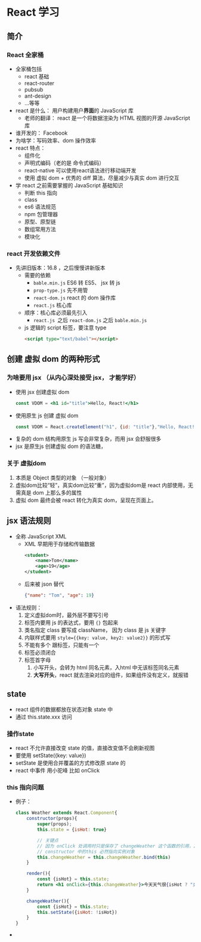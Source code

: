 # React 学习

<!-- 
尚硅谷课程
https://www.bilibili.com/video/BV1wy4y1D7JT
-->

## 简介

### React 全家桶
- 全家桶包括
    - react 基础
    - react-router
    - pubsub
    - ant-design
    - ...等等
- react 是什么： 用户构建用户**界面**的 JavaScript 库
    - 老师的翻译： react 是一个将数据渲染为 HTML 视图的开源 JavaScript 库
- 谁开发的： Facebook
- 为啥学：写码效率、dom 操作效率
- react 特点：
    - 组件化
    - 声明式编码（老的是 命令式编码）
    - react-native 可以使用react语法进行移动端开发
    - 使用 虚拟 dom + 优秀的 diff 算法，尽量减少与真实 dom 进行交互
- 学 react 之前需要掌握的 JavaScript 基础知识
    - 判断 this 指向
    - class
    - es6 语法规范
    - npm 包管理器
    - 原型、原型链
    - 数组常用方法
    - 模块化

### react 开发依赖文件
- 先讲旧版本：16.8 ，之后慢慢讲新版本
    - 需要的依赖
        - `bable.min.js` ES6 转 ES5、 jsx 转 js
        - `prop-type.js` 先不用管
        - `react-dom.js` react 的 dom 操作库
        - `react.js` 核心库
    - 顺序：核心库必须最先引入
        - `react.js `之后 `react-dom.js` 之后 `bable.min.js`
    - js 逻辑的 script 标签，要注意 type
         ```html
        <script type="text/babel"></script>
        ```
## 创建 虚拟 dom 的两种形式

### 为啥要用 jsx （从内心深处接受 jsx， 才能学好）
- 使用 jsx 创建虚拟 dom
    ```jsx
    const VDOM = <h1 id="title">Hello, React!</h1>
    ``` 
- 使用原生 js 创建 虚拟 dom
    ```js
    const VDOM = React.createElement("h1", {id: "title"},"Hello, React!");
    ```
- 复杂的 dom 结构用原生 js 写会非常复杂，而用 jsx 会舒服很多
- jsx 是原生js 创建虚拟 dom 的语法糖，

### 关于 虚拟dom
1. 本质是 Object 类型的对象 （一般对象）
2. 虚拟dom比较“轻”，真实dom比较“重”，因为虚拟dom是 react 内部使用，无需真是 dom 上那么多的属性
3. 虚拟 dom 最终会被 react 转化为真实 dom，呈现在页面上。


## jsx 语法规则
- 全称 JavaScript XML
    - XML 早期用于存储和传输数据
        ```xml
        <student>
            <name>Tom</name>
            <age>19</age>
        </student>
        ```
    - 后来被 json 替代
        ```json
        {"name": "Tom", "age": 19}
        ```
- 语法规则：
    1. 定义虚拟dom时，最外层不要写引号
    2. 标签内要用 js 的表达式，要用 `{}` 包起来
    3. 类名指定 class 要写成 className， 因为 class 是 js 关键字
    4. 内联样式要用 `style={{key: value, key2: value2}}` 的形式写
    5. 不能有多个 跟标签，只能有一个
    6. 标签必须闭合
    7. 标签首字母
        1. 小写开头，会转为 html 同名元素，入html 中无该标签同名元素
        2. **大写开头**，react 就去渲染对应的组件，如果组件没有定义，就报错





## state
- react 组件的数据都放在状态对象 state 中
- 通过 this.state.xxx 访问
### 操作state
- react 不允许直接改变 state 的值，直接改变值不会刷新视图
- 要使用 setState({key: value})
- setState 是使用合并覆盖的方式修改原 state 的
- react 中事件 用小驼峰  比如 onClick

### this 指向问题
- 例子：
    ```jsx
    class Weather extends React.Component{
        constructor(props){
            super(props);
            this.state = {isHot: true}

            // 关键点
            // 因为 onClick 处调用时只是保存了 changeWeather 这个函数的引用，其中的this 因为严格模式（class 会在方法内部开启严格模式，禁止 this 指向 window），this 的值是 undefined，所以要在  constructor 中将 changeWeather 的this 绑定到实例上
            // constructor 中的this 必然指向实例对象
            this.changeWeather = this.changeWeather.bind(this)
        }

        render(){
            const {isHot} = this.state;
            return <h1 onClick={this.changeWeather}>今天天气很{isHot ? "炎热" : "凉爽"}</h1>   
        }

        changeWeather(){
            const {isHot} = this.state;
            this.setState({isHot: !isHot})
        }
    }
    ```
- 